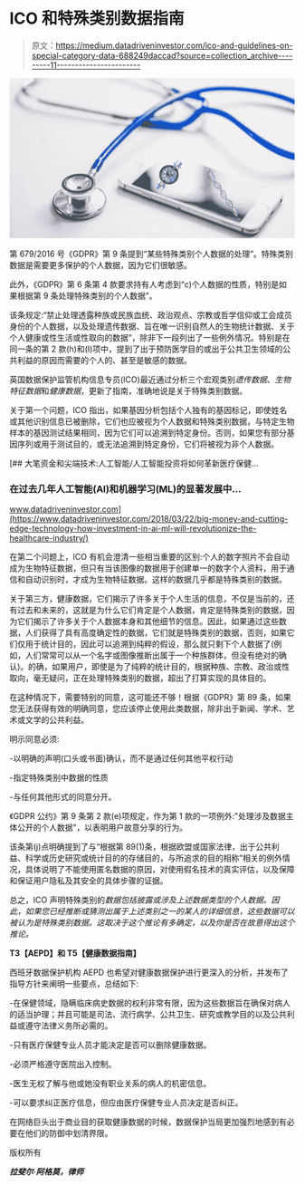 # ICO 和特殊类别数据指南

> 原文：<https://medium.datadriveninvestor.com/ico-and-guidelines-on-special-category-data-688249daccad?source=collection_archive---------11----------------------->

![](img/327616b47d9ee19e199ae8a5e6c5dfaa.png)

第 679/2016 号《GDPR》第 9 条提到“某些特殊类别个人数据的处理”。特殊类别数据是需要更多保护的个人数据，因为它们很敏感。

此外，《GDPR》第 6 条第 4 款要求持有人考虑到“c)个人数据的性质，特别是如果根据第 9 条处理特殊类别的个人数据”。

该条规定:“禁止处理透露种族或民族血统、政治观点、宗教或哲学信仰或工会成员身份的个人数据，以及处理遗传数据、旨在唯一识别自然人的生物统计数据、关于个人健康或性生活或性取向的数据”，除非下一段列出了一些例外情况。特别是在同一条的第 2 款(h)和(I)项中，提到了出于预防医学目的或出于公共卫生领域的公共利益的原因而需要的个人的、甚至是敏感的数据。

英国数据保护监管机构信息专员(ICO)最近通过分析三个宏观类别*遗传数据*、*生物特征数据*和*健康数据*，更新了指南，准确地说是关于特殊类别数据。

关于第一个问题，ICO 指出，如果基因分析包括个人独有的基因标记，即使姓名或其他识别信息已被删除，它们也应被视为个人数据和特殊类别数据，与特定生物样本的基因测试结果相同，因为它们可以追溯到特定身份。否则，如果您有部分基因序列或用于测试目的，或无法追溯到特定身份，它们将被视为非个人数据。

[](https://www.datadriveninvestor.com/2018/03/22/big-money-and-cutting-edge-technology-how-investment-in-ai-ml-will-revolutionize-the-healthcare-industry/) [## 大笔资金和尖端技术:人工智能/人工智能投资将如何革新医疗保健…

### 在过去几年人工智能(AI)和机器学习(ML)的显著发展中…

www.datadriveninvestor.com](https://www.datadriveninvestor.com/2018/03/22/big-money-and-cutting-edge-technology-how-investment-in-ai-ml-will-revolutionize-the-healthcare-industry/) 

在第二个问题上，ICO 有机会澄清一些相当重要的区别:个人的数字照片不会自动成为生物特征数据，但只有当该图像的数据用于创建单一的数字个人资料，用于通信和自动识别时，才成为生物特征数据。这样的数据几乎都是特殊类别的数据。

关于第三方，健康数据，它们揭示了许多关于个人生活的信息，不仅是当前的，还有过去和未来的，这就是为什么它们肯定是个人数据，肯定是特殊类别的数据，因为它们揭示了许多关于个人数据本身和其他细节的信息。因此，如果通过这些数据，人们获得了具有高度确定性的数据，它们就是特殊类别的数据，否则，如果它们仅用于统计目的，因此可以追溯到纯粹的假设，那么就只剩下个人数据了(例如，人们常常可以从一个名字或图像推断出属于一个种族群体，但没有绝对的确认)。的确，如果用户，即使是为了纯粹的统计目的，根据种族、宗教、政治或性取向，毫无疑问，正在处理特殊类别的数据，超出了打算实现的具体目的。

在这种情况下，需要特别的同意，这可能还不够！根据《GDPR》第 89 条，如果您无法获得有效的明确同意，您应该停止使用此类数据，除非出于新闻、学术、艺术或文学的公共利益。

明示同意必须:

-以明确的声明(口头或书面)确认，而不是通过任何其他平权行动

-指定特殊类别中数据的性质

-与任何其他形式的同意分开。

《GDPR 公约》第 9 条第 2 款(e)项规定，作为第 1 款的一项例外:"处理涉及数据主体公开的个人数据"，以表明用户故意分享的行为。

该条第(j)点明确提到了与“根据第 89(1)条，根据欧盟或国家法律，出于公共利益、科学或历史研究或统计目的的存储目的，与所追求的目的相称”相关的例外情况，具体说明了不能使用匿名数据的原因，对使用假名技术的真实评估，以及保障和保证用户隐私及其安全的具体步骤的证据。

总之，ICO 声明特殊类别的*数据包括披露或涉及上述数据类型的个人数据。因此，如果您已经推断或猜测出属于上述类别之一的某人的详细信息，这些数据可以被认为是特殊类别数据。这取决于这个推论有多确定，以及你是否在故意得出这个推论。*

**T3【AEPD】和 T5【健康数据指南】**

西班牙数据保护机构 AEPD 也希望对健康数据保护进行更深入的分析，并发布了指导方针来阐明一些要点，总结如下:

-在保健领域，隐瞒临床病史数据的权利非常有限，因为这些数据旨在确保对病人的适当护理；并且可能是司法、流行病学、公共卫生、研究或教学目的以及公共利益或遵守法律义务所必需的。

-只有医疗保健专业人员才能决定是否可以删除健康数据。

-必须严格遵守医院出入控制。

-医生无权了解与他或她没有职业关系的病人的机密信息。

-可以要求纠正医疗信息，但应由医疗保健专业人员决定是否纠正。

在网络巨头出于商业目的获取健康数据的时候，数据保护当局更加强烈地感到有必要在他们的防御中划清界限。

版权所有

***拉斐尔·阿格莫，律师***